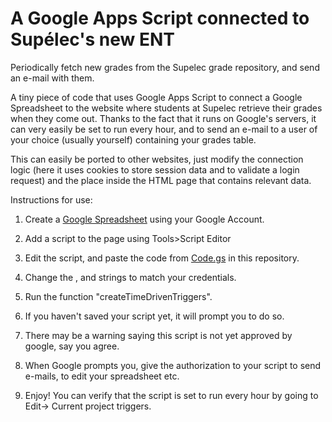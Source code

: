 # A Google Apps Script connected to Supélec's new ENT


Periodically fetch new grades from the Supelec grade repository, and send an e-mail with them.

A tiny piece of code that uses Google Apps Script to connect a Google Spreadsheet to the website where students at Supelec retrieve their grades when they come out. Thanks to the fact that it runs on Google's servers, it can very easily be set to run every hour, and to send an e-mail to a user of your choice (usually yourself) containing your grades table.

This can easily be ported to other websites, just modify the connection logic (here it uses cookies to store session data and to validate a login request) and the place inside the HTML page that contains relevant data.

Instructions for use:
1) Create a [Google Spreadsheet](https://docs.google.com/spreadsheets/) using your Google Account.
2) Add a script to the page using Tools>Script Editor
3) Edit the script, and paste the code from [Code.gs](https://github.com/alessbelli/cron-supelec-ent/blob/master/Code.gs) in this repository.
4) Change the <Username>, <Password> and <Email> strings to match your credentials.
4) Run the function "createTimeDrivenTriggers".
5) If you haven't saved your script yet, it will prompt you to do so.
6) There may be a warning saying this script is not yet approved by google, say you agree.
7) When Google prompts you, give the authorization to your script to send e-mails, to edit your spreadsheet etc.

8) Enjoy! You can verify that the script is set to run every hour by going to Edit-> Current project triggers.
